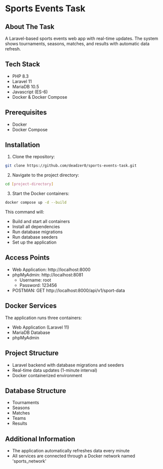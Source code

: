 # Sports Events Task

## About The Task
A Laravel-based sports events web app with real-time updates. The system shows tournaments, seasons, matches, and results with automatic data refresh.

## Tech Stack
- PHP 8.3
- Laravel 11
- MariaDB 10.5
- Javascript (ES-6)
- Docker & Docker Compose

## Prerequisites
- Docker
- Docker Compose

## Installation

1. Clone the repository:
```bash
git clone https://github.com/deadzer0/sports-events-task.git
```

2. Navigate to the project directory:
```bash
cd [project-directory]
```

3. Start the Docker containers:
```bash
docker compose up -d --build
```

This command will:
- Build and start all containers
- Install all dependencies
- Run database migrations
- Run database seeders
- Set up the application

## Access Points
- Web Application: http://localhost:8000
- phpMyAdmin: http://localhost:8081
    - Username: root
    - Password: 123456
- POSTMAN: GET http://localhost:8000/api/v1/sport-data

## Docker Services
The application runs three containers:
- Web Application (Laravel 11)
- MariaDB Database
- phpMyAdmin

## Project Structure
- Laravel backend with database migrations and seeders
- Real-time data updates (1-minute interval)
- Docker containerized environment

## Database Structure
- Tournaments
- Seasons
- Matches
- Teams
- Results

## Additional Information
- The application automatically refreshes data every minute
- All services are connected through a Docker network named 'sports_network'
